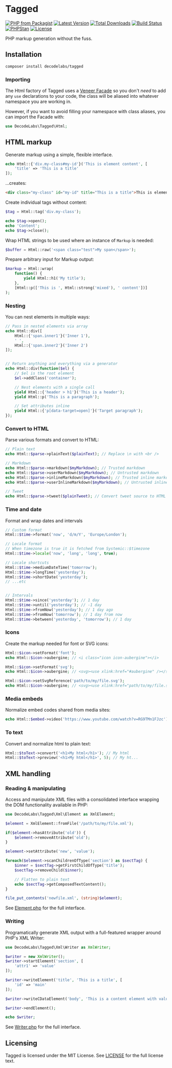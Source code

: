 # Tagged

[![PHP from Packagist](https://img.shields.io/packagist/php-v/decodelabs/tagged?style=flat-square)](https://packagist.org/packages/decodelabs/tagged)
[![Latest Version](https://img.shields.io/packagist/v/decodelabs/tagged.svg?style=flat-square)](https://packagist.org/packages/decodelabs/tagged)
[![Total Downloads](https://img.shields.io/packagist/dt/decodelabs/tagged.svg?style=flat-square)](https://packagist.org/packages/decodelabs/tagged)
[![Build Status](https://img.shields.io/travis/decodelabs/tagged/develop.svg?style=flat-square)](https://travis-ci.org/decodelabs/tagged)
[![PHPStan](https://img.shields.io/badge/PHPStan-enabled-44CC11.svg?longCache=true&style=flat-square)](https://github.com/phpstan/phpstan)
[![License](https://img.shields.io/packagist/l/decodelabs/tagged?style=flat-square)](https://packagist.org/packages/decodelabs/tagged)

PHP markup generation without the fuss.


## Installation
```bash
composer install decodelabs/tagged
```

### Importing

The Html factory of Tagged uses a [Veneer Facade](https://github.com/decodelabs/veneer) so you don't _need_ to add any <code>use</code> declarations to your code, the class will be aliased into whatever namespace you are working in.

However, if you want to avoid filling your namespace with class aliases, you can import the Facade with:

```php
use DecodeLabs\Tagged\Html;
```

## HTML markup

Generate markup using a simple, flexible interface.

```php
echo Html::{'div.my-class#my-id'}('This is element content', [
    'title' => 'This is a title'
]);
```

...creates:

```html
<div class="my-class" id="my-id" title="This is a title">This is element content</div>
```

Create individual tags without content:

```php
$tag = Html::tag('div.my-class');

echo $tag->open();
echo 'Content';
echo $tag->close();
```

Wrap HTML strings to be used where an instance of <code>Markup</code> is needed:

```php
$buffer = Html::raw('<span class="test">My span</span>');
```

Prepare arbitrary input for Markup output:

```php
$markup = Html::wrap(
    function() {
        yield Html::h1('My title');
    },
    [Html::p(['This is ', Html::strong('mixed'), ' content'])]
);
```


### Nesting

You can nest elements in multiple ways:

```php
// Pass in nested elements via array
echo Html::div([
    Html::{'span.inner1'}('Inner 1'),
    ' ',
    Html::{'span.inner2'}('Inner 2')
]);


// Return anything and everything via a generator
echo Html::div(function($el) {
    // $el is the root element
    $el->addClass('container');

    // Nest elements with a single call
    yield Html::{'header > h1'}('This is a header');
    yield Html::p('This is a paragraph');

    // Set attributes inline
    yield Html::{'p[data-target=open]'}('Target paragraph');
});
```


### Convert to HTML
Parse various formats and convert to HTML:

```php
// Plain text
echo Html::$parse->plainText($plainText); // Replace \n with <br />

// Markdown
echo Html::$parse->markdown($myMarkdown); // Trusted markdown
echo Html::$parse->userMarkdown($myMarkdown); // Untrusted markdown
echo Html::$parse->inlineMarkdown($myMarkdown); // Trusted inline markdown
echo Html::$parse->userInlineMarkdown($myMarkdown); // Untrusted inline markdown

// Tweet
echo Html::$parse->tweet($plainTweet); // Convert tweet source to HTML
```


### Time and date
Format and wrap dates and intervals

```php
// Custom format
Html::$time->format('now', 'd/m/Y', 'Europe/London');

// Locale format
// When timezone is true it is fetched from Systemic::$timezone
Html::$time->locale('now', 'long', 'long', true);

// Locale shortcuts
Html::$time->mediumDateTime('tomorrow');
Html::$time->longTime('yesterday');
Html::$time->shortDate('yesterday');
// ...etc


// Intervals
Html::$time->since('yesterday'); // 1 day
Html::$time->until('yesterday'); // -1 day
Html::$time->fromNow('yesterday'); // 1 day ago
Html::$time->fromNow('tomorrow'); // 1 day from now
Html::$time->between('yesterday', 'tomorrow'); // 1 day
```


### Icons
Create the markup needed for font or SVG icons:

```php
Html::$icon->setFormat('font');
echo Html::$icon->aubergine; // <i class="icon icon-aubergine"></i>

Html::$icon->setFormat('svg');
echo Html::$icon->aubergine; // <svg><use xlink:href="#aubergine" /></svg>

Html::$icon->setSvgReference('path/to/my/file.svg');
echo Html::$icon->aubergine; // <svg><use xlink:href="path/to/my/file.svg#aubergine" /></svg>
```


### Media embeds
Normalize embed codes shared from media sites:

```php
echo Html::$embed->video('https://www.youtube.com/watch?v=RG9TMn1FJzc');
```


### To text
Convert and normalize html to plain text:

```php
Html::$toText->convert('<h1>My html</h1>'); // My html
Html::$toText->preview('<h1>My html</h1>', 5); // My ht...
```


## XML handling

### Reading & manipulating

Access and manipulate XML files with a consolidated interface wrapping the DOM functionality available in PHP:

```php
use DecodeLabs\Tagged\Xml\Element as XmlElement;

$element = XmlElement::fromFile('/path/to/my/file.xml');

if($element->hasAttribute('old')) {
    $element->removeAttribute('old');
}

$element->setAttribute('new', 'value');

foreach($element->scanChildrenOfType('section') as $sectTag) {
    $inner = $sectTag->getFirstChildOfType('title');
    $sectTag->removeChild($inner);

    // Flatten to plain text
    echo $sectTag->getComposedTextContent();
}

file_put_contents('newfile.xml', (string)$element);
```

See [Element.php](./src/Tagged/Xml/Element.php) for the full interface.


### Writing

Programatically generate XML output with a full-featured wrapper around PHP's XML Writer:

```php
use DecodeLabs\Tagged\Xml\Writer as XmlWriter;

$writer = new XmlWriter();
$writer->startElement('section', [
    'attr1' => 'value'
]);

$writer->writeElement('title', 'This is a title', [
    'id' => 'main'
]);

$writer->writeCDataElement('body', 'This is a content element with value wrapped in CDATA tags');

$writer->endElement();

echo $writer;
```

See [Writer.php](./src/Tagged/Xml/Writer.php) for the full interface.


## Licensing
Tagged is licensed under the MIT License. See [LICENSE](./LICENSE) for the full license text.
